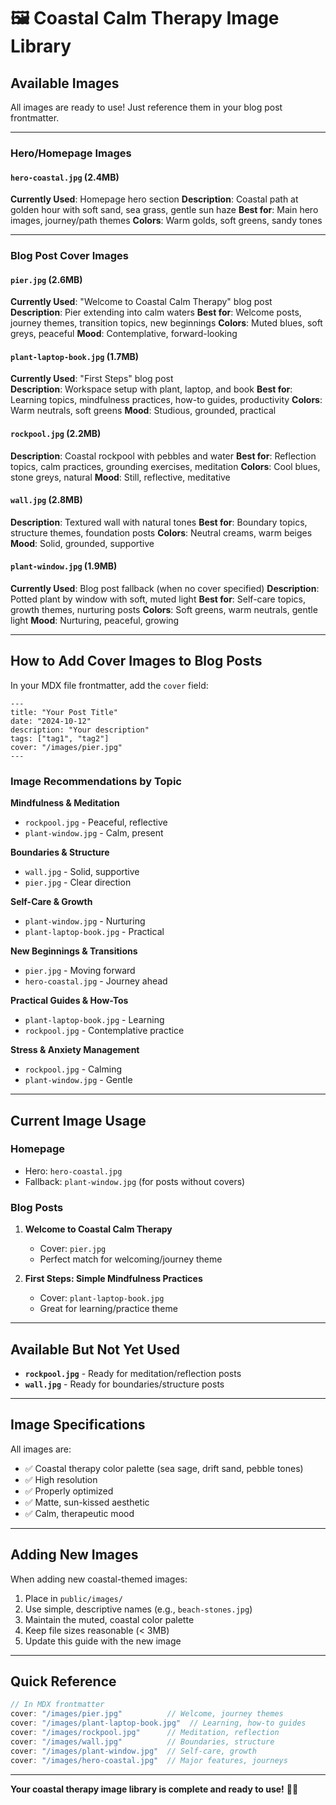 # 🖼️ Coastal Calm Therapy Image Library

## Available Images

All images are ready to use! Just reference them in your blog post frontmatter.

---

### **Hero/Homepage Images**

#### `hero-coastal.jpg` (2.4MB)
**Currently Used**: Homepage hero section
**Description**: Coastal path at golden hour with soft sand, sea grass, gentle sun haze
**Best for**: Main hero images, journey/path themes
**Colors**: Warm golds, soft greens, sandy tones

---

### **Blog Post Cover Images**

#### `pier.jpg` (2.6MB)
**Currently Used**: "Welcome to Coastal Calm Therapy" blog post
**Description**: Pier extending into calm waters
**Best for**: Welcome posts, journey themes, transition topics, new beginnings
**Colors**: Muted blues, soft greys, peaceful
**Mood**: Contemplative, forward-looking

#### `plant-laptop-book.jpg` (1.7MB)
**Currently Used**: "First Steps" blog post  
**Description**: Workspace setup with plant, laptop, and book
**Best for**: Learning topics, mindfulness practices, how-to guides, productivity
**Colors**: Warm neutrals, soft greens
**Mood**: Studious, grounded, practical

#### `rockpool.jpg` (2.2MB)
**Description**: Coastal rockpool with pebbles and water
**Best for**: Reflection topics, calm practices, grounding exercises, meditation
**Colors**: Cool blues, stone greys, natural
**Mood**: Still, reflective, meditative

#### `wall.jpg` (2.8MB)
**Description**: Textured wall with natural tones
**Best for**: Boundary topics, structure themes, foundation posts
**Colors**: Neutral creams, warm beiges
**Mood**: Solid, grounded, supportive

#### `plant-window.jpg` (1.9MB)
**Currently Used**: Blog post fallback (when no cover specified)
**Description**: Potted plant by window with soft, muted light
**Best for**: Self-care topics, growth themes, nurturing posts
**Colors**: Soft greens, warm neutrals, gentle light
**Mood**: Nurturing, peaceful, growing

---

## How to Add Cover Images to Blog Posts

In your MDX file frontmatter, add the `cover` field:

```mdx
---
title: "Your Post Title"
date: "2024-10-12"
description: "Your description"
tags: ["tag1", "tag2"]
cover: "/images/pier.jpg"
---
```

### Image Recommendations by Topic

**Mindfulness & Meditation**
- `rockpool.jpg` - Peaceful, reflective
- `plant-window.jpg` - Calm, present

**Boundaries & Structure**
- `wall.jpg` - Solid, supportive
- `pier.jpg` - Clear direction

**Self-Care & Growth**
- `plant-window.jpg` - Nurturing
- `plant-laptop-book.jpg` - Practical

**New Beginnings & Transitions**
- `pier.jpg` - Moving forward
- `hero-coastal.jpg` - Journey ahead

**Practical Guides & How-Tos**
- `plant-laptop-book.jpg` - Learning
- `rockpool.jpg` - Contemplative practice

**Stress & Anxiety Management**
- `rockpool.jpg` - Calming
- `plant-window.jpg` - Gentle

---

## Current Image Usage

### Homepage
- Hero: `hero-coastal.jpg`
- Fallback: `plant-window.jpg` (for posts without covers)

### Blog Posts
1. **Welcome to Coastal Calm Therapy**
   - Cover: `pier.jpg`
   - Perfect match for welcoming/journey theme

2. **First Steps: Simple Mindfulness Practices**
   - Cover: `plant-laptop-book.jpg`
   - Great for learning/practice theme

---

## Available But Not Yet Used

- **`rockpool.jpg`** - Ready for meditation/reflection posts
- **`wall.jpg`** - Ready for boundaries/structure posts

---

## Image Specifications

All images are:
- ✅ Coastal therapy color palette (sea sage, drift sand, pebble tones)
- ✅ High resolution
- ✅ Properly optimized
- ✅ Matte, sun-kissed aesthetic
- ✅ Calm, therapeutic mood

---

## Adding New Images

When adding new coastal-themed images:

1. Place in `public/images/`
2. Use simple, descriptive names (e.g., `beach-stones.jpg`)
3. Maintain the muted, coastal color palette
4. Keep file sizes reasonable (< 3MB)
5. Update this guide with the new image

---

## Quick Reference

```jsx
// In MDX frontmatter
cover: "/images/pier.jpg"          // Welcome, journey themes
cover: "/images/plant-laptop-book.jpg"  // Learning, how-to guides  
cover: "/images/rockpool.jpg"      // Meditation, reflection
cover: "/images/wall.jpg"          // Boundaries, structure
cover: "/images/plant-window.jpg"  // Self-care, growth
cover: "/images/hero-coastal.jpg"  // Major features, journeys
```

---

**Your coastal therapy image library is complete and ready to use!** 🌊✨


